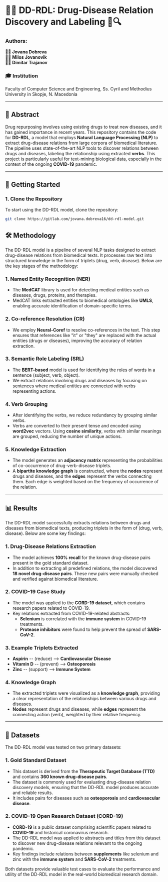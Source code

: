 # 💊🦠 **DD-RDL: Drug-Disease Relation Discovery and Labeling** 🧬🔍


### Authors:  
👩‍💻 **Jovana Dobreva**  
👨‍💻 **Milos Jovanovik**  
👨‍💻 **Dimitar Trajanov**

### 🎓 **Institution**  
Faculty of Computer Science and Engineering, Ss. Cyril and Methodius University in Skopje, N. Macedonia

---

## 📜 **Abstract**

Drug repurposing involves using existing drugs to treat new diseases, and it has gained importance in recent years. This repository contains the code for **DD-RDL**, a model that employs **Natural Language Processing (NLP)** to extract drug-disease relations from large corpora of biomedical literature. The pipeline uses state-of-the-art NLP tools to discover relations between drugs and diseases, labeling the relationship using extracted **verbs**. This project is particularly useful for text-mining biological data, especially in the context of the ongoing **COVID-19** pandemic.

---

## 🚀 **Getting Started**

### 1. **Clone the Repository**  
To start using the DD-RDL model, clone the repository:

```bash
git clone https://gitlab.com/jovana.dobreva16/dd-rdl-model.git
```

## 🛠️ Methodology

The DD-RDL model is a pipeline of several NLP tasks designed to extract drug-disease relations from biomedical texts. It processes raw text into structured knowledge in the form of triplets (drug, verb, disease). Below are the key stages of the methodology:

### 1. **Named Entity Recognition (NER)**
- The **MedCAT** library is used for detecting medical entities such as diseases, drugs, proteins, and therapies.
- MedCAT links extracted entities to biomedical ontologies like **UMLS**, enabling accurate identification of domain-specific terms.

### 2. **Co-reference Resolution (CR)**
- We employ **Neural-Coref** to resolve co-references in the text. This step ensures that references like "it" or "they" are replaced with the actual entities (drugs or diseases), improving the accuracy of relation extraction.

### 3. **Semantic Role Labeling (SRL)**
- The **BERT-based** model is used for identifying the roles of words in a sentence (subject, verb, object). 
- We extract relations involving drugs and diseases by focusing on sentences where medical entities are connected with verbs representing actions.

### 4. **Verb Grouping**
- After identifying the verbs, we reduce redundancy by grouping similar verbs.
- Verbs are converted to their present tense and encoded using **word2vec** vectors. Using **cosine similarity**, verbs with similar meanings are grouped, reducing the number of unique actions.

### 5. **Knowledge Extraction**
- The model generates an **adjacency matrix** representing the probabilities of co-occurrence of drug-verb-disease triplets.
- A **bipartite knowledge graph** is constructed, where the **nodes** represent drugs and diseases, and the **edges** represent the verbs connecting them. Each edge is weighted based on the frequency of occurrence of the relation.

---

## 📊 Results

The DD-RDL model successfully extracts relations between drugs and diseases from biomedical texts, producing triplets in the form of (drug, verb, disease). Below are some key findings:

### 1. **Drug-Disease Relations Extraction**
- The model achieves **100% recall** for the known drug-disease pairs present in the gold standard dataset.
- In addition to extracting all predefined relations, the model discovered **18 novel drug-disease pairs**. These new pairs were manually checked and verified against biomedical literature.

### 2. **COVID-19 Case Study**
- The model was applied to the **CORD-19 dataset**, which contains research papers related to COVID-19.
- Key relations extracted from COVID-19-related abstracts:
  - **Selenium** is correlated with the **immune system** in COVID-19 treatments.
  - **Protease inhibitors** were found to help prevent the spread of **SARS-CoV-2**.

### 3. **Example Triplets Extracted**
- **Aspirin** -- (reduce) --> **Cardiovascular Disease**
- **Vitamin D** -- (prevent) --> **Osteoporosis**
- **Zinc** -- (support) --> **Immune System**

### 4. **Knowledge Graph**
- The extracted triplets were visualized as a **knowledge graph**, providing a clear representation of the relationships between various drugs and diseases.
- **Nodes** represent drugs and diseases, while **edges** represent the connecting action (verb), weighted by their relative frequency.

---

## 📂 Datasets

The DD-RDL model was tested on two primary datasets:

### 1. **Gold Standard Dataset**
- This dataset is derived from the **Therapeutic Target Database (TTD)** and contains **360 known drug-disease pairs**.
- The dataset is commonly used for evaluating drug-disease relation discovery models, ensuring that the DD-RDL model produces accurate and reliable results.
- It includes pairs for diseases such as **osteoporosis** and **cardiovascular disease**.

### 2. **COVID-19 Open Research Dataset (CORD-19)**
- **CORD-19** is a public dataset comprising scientific papers related to **COVID-19** and historical coronavirus research.
- The DD-RDL model was applied to abstracts and titles from this dataset to discover new drug-disease relations relevant to the ongoing pandemic.
- Key findings include relations between **supplements** like selenium and zinc with the **immune system** and **SARS-CoV-2** treatments.

Both datasets provide valuable test cases to evaluate the performance and utility of the DD-RDL model in the real-world biomedical research domain.

